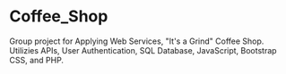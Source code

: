 # Coffee_Shop

 Group project for Applying Web Services, "It's a Grind" Coffee Shop. Utilizies APIs, User Authentication, SQL Database, JavaScript, Bootstrap CSS, and PHP. 
